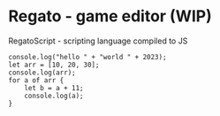 
Regato - game editor (WIP)
===

RegatoScript - scripting language compiled to JS

```
console.log("hello " + "world " + 2023);
let arr = [10, 20, 30];
console.log(arr);
for a of arr {
    let b = a + 11;
    console.log(a);
}
```

